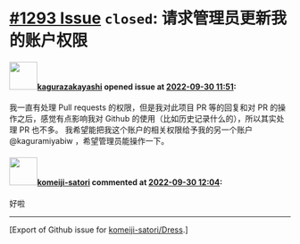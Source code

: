 # [\#1293 Issue](https://github.com/komeiji-satori/Dress/issues/1293) `closed`: 请求管理员更新我的账户权限

#### <img src="https://avatars.githubusercontent.com/u/2824841?u=b6e28fbc3f5ac12daf4b9a169194996ca20b57fb&v=4" width="50">[kagurazakayashi](https://github.com/kagurazakayashi) opened issue at [2022-09-30 11:51](https://github.com/komeiji-satori/Dress/issues/1293):

我一直有处理 Pull requests 的权限，但是我对此项目 PR 等的回复和对 PR 的操作之后，感觉有点影响我对 Github 的使用（比如历史记录什么的），所以其实处理 PR 也不多。
我希望能把我这个账户的相关权限给予我的另一个账户 @kaguramiyabiw ，希望管理员能操作一下。

#### <img src="https://avatars.githubusercontent.com/u/18225919?u=beb837212823fde8ba1e65498f1aad25bd5d208c&v=4" width="50">[komeiji-satori](https://github.com/komeiji-satori) commented at [2022-09-30 12:04](https://github.com/komeiji-satori/Dress/issues/1293#issuecomment-1263486994):

好啦


-------------------------------------------------------------------------------



[Export of Github issue for [komeiji-satori/Dress](https://github.com/komeiji-satori/Dress).]
